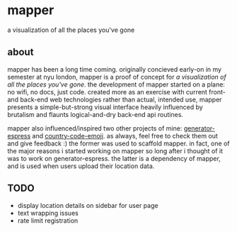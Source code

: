 # mapper
a visualization of all the places you've gone

## about
mapper has been a long time coming.
originally concieved early-on in my semester at nyu london,
mapper is a proof of concept for _a visualization of all the places you've gone_.
the development of mapper started on a plane: no wifi, no docs, just code.
created more as an exercise with current front- and back-end web technologies rather than actual, intended use,
mapper presents a simple-but-strong visual interface heavily influenced by brutalism
and flaunts logical-and-dry back-end api routines.

mapper also influenced/inspired two other projects of mine:
[generator-espress](https://github.com/thekelvinliu/generator-espress) and [country-code-emoji](https://github.com/thekelvinliu/country-code-emoji).
as always, feel free to check them out and give feedback :)
the former was used to scaffold mapper.
in fact, one of the major reasons i started working on mapper so long after i thought of it was to work on generator-espress.
the latter is a dependency of mapper, and is used when users upload their location data.

## TODO
- display location details on sidebar for user page
- text wrapping issues
- rate limit registration

